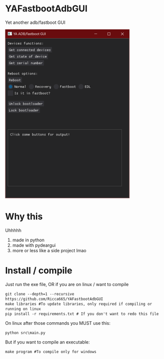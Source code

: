 # YAFastbootAdbGUI
Yet another adb/fastboot GUI

![ui](img/ui.png)

# Why this

Uhhhhh
1. made in python
2. made with pydeargui
3. more or less like a side project lmao

# Install / compile
Just run the exe file, OR if you are on linux / want to compile

```
git clone --depth=1 --recursive https://github.com/Ricca665/YAFastbootAdbGUI
make libraries #To update libraries, only required if compiling or running on linux
pip install -r requirements.txt # If you don't want to redo this file
```
On linux after those commands you MUST use this:

```
python src\main.py
```

But if you want to compile an executable:
```
make program #To compile only for windows
```
